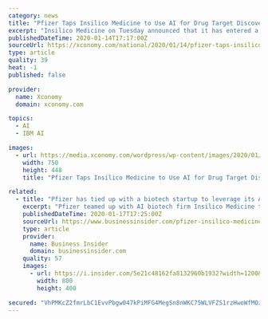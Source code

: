 ```yaml
---
category: news
title: "Pfizer Taps Insilico Medicine to Use AI for Drug Target Discovery"
excerpt: "Insilico Medicine on Tuesday announced that it has entered a research collaboration with Pfizer, which Insilico CEO Alex Zhavoronkov says has “one of the most advanced AI teams internally both in target identification ... Pfizer, not new to applying such advanced analytics, also has worked with IBM Watson and Concerto HealthAI."
publishedDateTime: 2020-01-14T17:17:00Z
sourceUrl: https://xconomy.com/national/2020/01/14/pfizer-taps-insilico-medicine-to-use-ai-for-drug-target-discovery/
type: article
quality: 39
heat: -1
published: false

provider:
  name: Xconomy
  domain: xconomy.com

topics:
  - AI
  - IBM AI

images:
  - url: https://media.xconomy.com/wordpress/wp-content/images/2020/01/14120922/iStock-648272290.jpg
    width: 750
    height: 448
    title: "Pfizer Taps Insilico Medicine to Use AI for Drug Target Discovery"

related:
  - title: "Pfizer has tied up with a biotech startup to leverage its AI tools to identify drug targets"
    excerpt: "Pfizer teamed up with AI biotech firm Insilico Medicine to leverage Insilico's technology to identify drug targets for a variety of diseases"
    publishedDateTime: 2020-01-17T17:25:00Z
    sourceUrl: https://www.businessinsider.com/pfizer-insilico-medicine-partner-to-identify-drug-targets-2020-1
    type: article
    provider:
      name: Business Insider
      domain: businessinsider.com
    quality: 57
    images:
      - url: https://i.insider.com/5e21c48162fa8132960b1932?width=1200&format=jpeg
        width: 800
        height: 400

secured: "VhPMKcZ2fmrLbC1EvvPbgw047kPiMFG4MegSn8nWKC75WLVFZS1rzHwoWfMOz4OwCsc8aMXDRTckL1kaYwqZPgyEDUFBmLkfVMP+yINArC9jEdua7hI5hVxIudPRzrHd/f40XYCabz7kAOjLjd2VvMMRsuYk6rB9jWgagUUf/NIaith8meyLXXthEv8xvlLNXPCWCr6Gs6OriULhwOc/Ml7ejplqQUw34+Kytpv4CGFtKjYz6jpJHJKcKh2lJrPyjN0ahwP4oApKr7jML+QI2bJYO4NN91kRjiL9Bzs/60k=;YtodibfMVTyHGcVDpXOG3g=="
---
```


